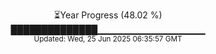 <p align="center">
⏳Year Progress (48.02 %) <br>
██████████████▁▁▁▁▁▁▁▁▁▁▁▁▁▁▁▁ <br>
<sub>Updated: Wed, 25 Jun 2025 06:35:57 GMT</sub>
</p>

